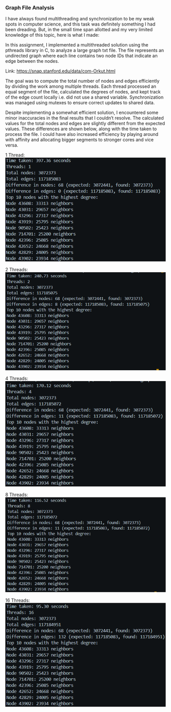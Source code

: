 ### Graph File Analysis

I have always found multithreading and synchronization to be my weak spots in computer science, and this task was definitely something I had been dreading. But, in the small time span allotted and my very limited knowledge of this topic, here is what I made:

In this assignment, I implemented a multithreaded solution using the pthreads library in C, to analyze a large graph txt file. The file represents an undirected graph where each line contains two node IDs that indicate an edge between the nodes. 

Link: https://snap.stanford.edu/data/com-Orkut.html

The goal was to compute the total number of nodes and edges efficiently by dividing the work among multiple threads. Each thread processed an equal segment of the file, calculated the degrees of nodes, and kept track of the edge count locally i.e. did not use a shared variable. Synchronization was managed using mutexes to ensure correct updates to shared data.

Despite implementing a somewhat efficient solution, I encountered some minor inaccuracies in the final results that I couldn’t resolve. The calculated values for the total nodes and edges are slightly different from the expected values. These differences are shown below, along with the time taken to process the file. I could have also increased efficiency by playing around with affinity and allocating bigger segments to stronger cores and vice versa.


1 Thread:
![[Pasted image 20250201180332.png]](https://github.com/molarmuaz/parallel-distributed-computing-task/blob/main/img/Pasted%20image%2020250201180332.png)

2 Threads:
![[Pasted image 20250201173737.png]](https://github.com/molarmuaz/parallel-distributed-computing-task/blob/main/img/Pasted%20image%2020250201173737.png)

4 Threads:
![[Pasted image 20250201173235.png]](https://github.com/molarmuaz/parallel-distributed-computing-task/blob/main/img/Pasted%20image%2020250201173235.png)

8 Threads:
![[Pasted image 20250201174523.png]](https://github.com/molarmuaz/parallel-distributed-computing-task/blob/main/img/Pasted%20image%2020250201174523.png)

16 Threads:
![[Pasted image 20250201174752.png]](https://github.com/molarmuaz/parallel-distributed-computing-task/blob/main/img/Pasted%20image%2020250201174752.png)

